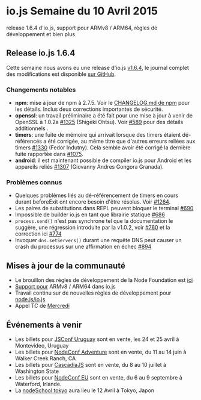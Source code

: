 # io.js Semaine du 10 Avril 2015

release 1.6.4 d'io.js, support pour ARMv8 / ARM64, règles de développement et bien plus

## Release io.js 1.6.4

Cette semaine nous avons eu une release d'io.js [v1.6.4](https://iojs.org/dist/v1.6.4/), le journal complet des modifications est disponible [sur GitHub](https://github.com/iojs/io.js/blob/v1.x/CHANGELOG.md).

### Changements notables

*   **npm**: mise à jour de npm à 2.7.5. Voir le [CHANGELOG.md de npm](https://github.com/npm/npm/blob/master/CHANGELOG.md#v275-2015-03-26) pour les détails. Inclus deux corrections importantes de sécurité.
*   **openssl**: un travail préliminaire a été fait pour une mise à jour à venir de OpenSSL à 1.0.2a [#1325](https://github.com/iojs/io.js/pull/1325) (Shigeki Ohtsu). Voir [#589](https://github.com/iojs/io.js/issues/589) pour des détails additionnels .
*   **timers**: une fuite de mémoire qui arrivait lorsque des timers étaient dé-référencés a été corrigée, au même titre que d'autres erreurs reliées aux timers [#1330](https://github.com/iojs/io.js/pull/1330) (Fedor Indutny). Cela semble avoir été corrigé la dernière fuite rapportée dans [#1075](https://github.com/iojs/io.js/issues/1075).
*   **android**: il est maintenant possible de compiler io.js pour Android et les appareils reliés [#1307](https://github.com/iojs/io.js/pull/1307) (Giovanny Andres Gongora Granada).

### Problèmes connus

*   Quelques problèmes liés au dé-référencement de timers en cours durant beforeExit ont encore besoin d'être résolus. Voir [#1264](https://github.com/iojs/io.js/issues/1264).
*   Les paires de substitutions dans REPL peuvent bloquer le terminal [#690](https://github.com/iojs/io.js/issues/690)
*   Impossible de builder io.js en tant que librairie statique [#686](https://github.com/iojs/io.js/issues/686)
*   `process.send()` n'est pas synchrone tel que la documentation le suggère, une régression introduite par la v1.0.2, voir [#760](https://github.com/iojs/io.js/issues/760) et la correction ici [#774](https://github.com/iojs/io.js/issues/774)
*   Invoquer `dns.setServers()` durant une requête DNS peut causer un crash du processus sur une affirmation en échec [#894](https://github.com/iojs/io.js/issues/894)

## Mises à jour de la communauté

*   Le brouillon des règles de développement de la Node Foundation est [ici](https://github.com/jasnell/dev-policy)
*   [Support pour](https://twitter.com/rvagg/status/586050873349939201) ARMv8 / ARM64  dans io.js
*   Travail continu sur de nouvelles règles de développement pour [node.js/io.js](https://github.com/jasnell/dev-policy)
*   Appel TC de [Mercredi](https://www.youtube.com/watch?v=OjlK8k10oyo)

## Événements à venir

*   Les billets pour [JSConf Uruguay](http://jsconf.uy/) sont en vente, les 24 et 25 avril à Montevideo, Uruguay
*   Les billets pour [NodeConf Adventure](http://nodeconf.com/) sont en vente, du 11 au 14 juin à Walker Creek Ranch, CA
*   Les billets pour [CascadiaJS](http://2015.cascadiajs.com/) sont en vente, du 8 au 10 juillet à Washington State
*   Les billets pour [NodeConf EU](http://nodeconf.eu/) sont en vente, du 6 au 9 septembre à Waterford, Irlande.
*   La [nodeSchool tokyo](http://nodejs.connpass.com/event/13182/) aura lieu le 12 Avril à Tokyo, Japon